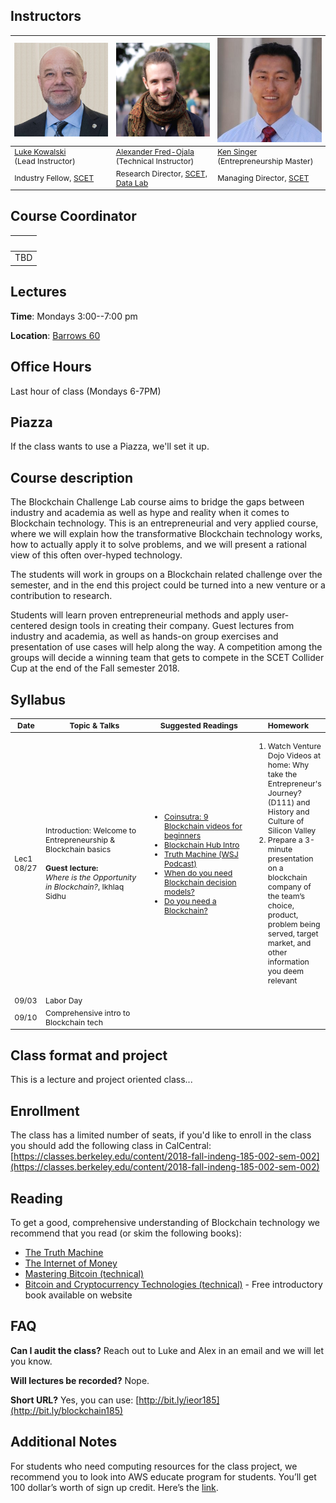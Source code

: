 ## Instructors

<table style="table-layout: fixed; font-size: 88%;">
  <thead>
    <tr>
      <th style="width: 20%;"><img src="assets/imgs/luke.jpeg" alt="Luke Kowalski"></th>
      <th style="width: 20%;"><img src="assets/imgs/alex.jpg" alt="Alexander Fred-Ojala"></th>
      <th style="width: 20%;"><img src="assets/imgs/ken.jpeg" alt="Ken Singer"></th>
    </tr>
  </thead>
  <tbody>
    <tr>
      <td><a href="https://www.linkedin.com/in/lukekowalski/">Luke Kowalski</a> <br>(Lead Instructor)</td>
      <td><a href="https://alex.fo/">Alexander Fred-Ojala</a> <br>(Technical Instructor)</td>
      <td><a href="https://www.linkedin.com/in/kensinger">Ken Singer</a> <br>(Entrepreneurship Master)</td>
    </tr>
    <tr>
      <td>Industry Fellow, <a href="https://scet.berkeley.edu/">SCET</a></td>
      <td>Research Director, <a href="http://scet.berkeley.edu/data-lab">SCET, Data Lab</a></td>
      <td>Managing Director, <a href="https://scet.berkeley.edu/">SCET</a></td>
    </tr>
  </tbody>
</table>

## Course Coordinator

| ![]() |
| --- |
| TBD |

## Lectures

**Time**: Mondays 3:00--7:00 pm

**Location**: [Barrows 60](http://www.berkeley.edu/map/?barrows)

## Office Hours

Last hour of class (Mondays 6-7PM)

## Piazza

If the class wants to use a Piazza, we'll set it up.


## Course description
The Blockchain Challenge Lab course aims to bridge the gaps between industry and academia as well as hype and reality when it comes to Blockchain technology. This is an entrepreneurial and very applied course, where we will explain how the transformative Blockchain technology works, how to actually apply it to solve problems, and we will present a rational view of this often over-hyped technology. 

The students will work in groups on a Blockchain related challenge over the semester, and in the end this project could be turned into a new venture or a contribution to research.

Students will learn proven entrepreneurial methods and apply user-centered design tools in creating their company. Guest lectures from industry and academia, as well as hands-on group exercises and presentation of use cases will help along the way. A competition among the groups will decide a winning team that gets to compete in the SCET Collider Cup at the end of the Fall semester 2018.

## Syllabus


<table style="table-layout: fixed; font-size: 88%;">
  <thead>
    <tr>
      <th style="width: 10%;">Date</th>
      <th style="width: 40%;">Topic & Talks</th>
      <th style="width: 40%;">Suggested Readings</th>
      <th style="width: 40%;">Homework</th>
    </tr>
  </thead>
  <tbody>
    <tr>
      <td>Lec1 08/27</td>
      <td>Introduction: Welcome to Entrepreneurship & Blockchain basics <br><br>
        <b>Guest lecture:</b><br><i>Where is the Opportunity in Blockchain?</i>, Ikhlaq Sidhu
      <td>
        <ul>
        <li><a href='https://coinsutra.com/blockchain-videos-for-beginners/'>Coinsutra: 9 Blockchain videos for beginners</a></li>
          <li><a href='https://blockchainhub.net/blockchain-intro/'>Blockchain Hub Intro</a></li>
        <li><a href='https://blogs.wsj.com/cio/2018/05/02/podcast-blockchain-as-lie-detector/'>Truth Machine (WSJ Podcast)</a></li>
        <li><a href='https://medium.com/@sbmeunier/when-do-you-need-blockchain-decision-models-a5c40e7c9ba1'>When do you need Blockchain decision models?</a></li>
        <li><a href='https://davidgerard.co.uk/blockchain/2018/02/10/do-you-need-a-blockchain-probably-less-than-wust-and-gervais-think-you-do/'>Do you need a Blockchain?</a></li>
          </ul>
      </td>
      <td>
      <ol>
        <li>Watch Venture Dojo Videos at home: Why take the Entrepreneur's Journey? (D111) and History and Culture of Silicon Valley </li>
        <li>Prepare a 3-minute presentation on a blockchain company of the team’s choice, product, problem being served, target market, and other information you deem relevant</li>
        </ol>
      </td>
    </tr>
    <tr>
      <td>09/03</td>
      <td>Labor Day</td>
      <td></td>
      <td></td>
    </tr>
    <tr>
      <td>09/10</td>
      <td>Comprehensive intro to Blockchain tech</td>
      <td></td>
      <td></td>
    </tr>
  </tbody>
</table>



## Class format and project
This is a lecture and project oriented class...

## Enrollment

The class has a limited number of seats, if you'd like to enroll in the class you should add the following class in CalCentral: [https://classes.berkeley.edu/content/2018-fall-indeng-185-002-sem-002](https://classes.berkeley.edu/content/2018-fall-indeng-185-002-sem-002)

## Reading

To get a good, comprehensive understanding of Blockchain technology we recommend that you read (or skim the following books):

* [The Truth Machine](https://www.amazon.com/Truth-Machine-Blockchain-Future-Everything/dp/B07B4MLBW8/ref=sr_1_1?ie=UTF8&qid=1533811586&sr=8-1&keywords=truth+machine)
* [The Internet of Money](https://www.amazon.com/The-Internet-of-Money/dp/B071KX8WP8/ref=sr_1_5?ie=UTF8&qid=1533811605&sr=1-5&keywords=mastering+bitcoin)
* [Mastering Bitcoin (technical)](https://www.amazon.com/Mastering-Bitcoin-Programming-Open-Blockchain/dp/1491954388/ref=sr_1_4?s=books&ie=UTF8&qid=1533811605&sr=1-4&keywords=mastering+bitcoin)
* [Bitcoin and Cryptocurrency Technologies (technical)](http://bitcoinbook.cs.princeton.edu/) - Free introductory book available on website


## FAQ

**Can I audit the class?**
Reach out to Luke and Alex in an email and we will let you know.

**Will lectures be recorded?**
Nope.

**Short URL?**
Yes, you can use: [http://bit.ly/ieor185](http://bit.ly/blockchain185)


## Additional Notes
For students who need computing resources for the class project, we recommend you to look into AWS educate program for students. You’ll get 100 dollar’s worth of sign up credit. Here’s the [link](https://aws.amazon.com/education/awseducate/apply/).
